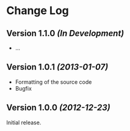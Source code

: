 Change Log
==========


Version 1.1.0 *(In Development)*
--------------------------------

 * ...


Version 1.0.1 *(2013-01-07)*
----------------------------

 * Formatting of the source code
 * Bugfix


Version 1.0.0 *(2012-12-23)*
--------------------------

Initial release.
